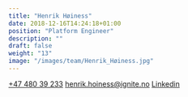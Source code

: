 ```yaml
---
title: "Henrik Høiness"
date: 2018-12-16T14:24:18+01:00
position: "Platform Engineer"
description: ""
draft: false
weight: "13"
image: "/images/team/Henrik_Høiness.jpg"
---
```


<a class="phoneto" href="tel:+47 480 39 233"><i class="fas fa-phone"></i>+47 480 39 233</a>
<a class="mailto" href="mailto:henrik.hoiness@ignite.no"><i class="fas fa-envelope"></i></i>henrik.hoiness@ignite.no</a>
<a class="mailto" target="_blank" href="https://www.linkedin.com/in/henrik-hoiness/"><i class="fab fa-linkedin-in"></i>Linkedin</a>
